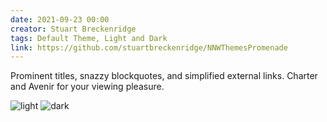 ```yaml
---
date: 2021-09-23 00:00
creator: Stuart Breckenridge
tags: Default Theme, Light and Dark
link: https://github.com/stuartbreckenridge/NNWThemesPromenade
---
```


Prominent titles, snazzy blockquotes, and simplified external links.
Charter and Avenir for your viewing pleasure.

![light](/Promenade/Promenade-light.png)
![dark](/Promenade/Promenade-dark.png)